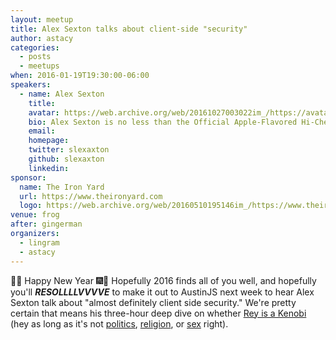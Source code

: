 ```yaml
---
layout: meetup
title: Alex Sexton talks about client-side "security"
author: astacy
categories:
  - posts
  - meetups
when: 2016-01-19T19:30:00-06:00
speakers:
  - name: Alex Sexton
    title:
    avatar: https://web.archive.org/web/20161027003022im_/https://avatars1.githubusercontent.com/u/96554?v=3&s=400
    bio: Alex Sexton is no less than the Official Apple-Flavored Hi-Chew Brand Ambassador. If he ever runs for office, this post was fake.
    email:
    homepage:
    twitter: slexaxton
    github: slexaxton
    linkedin:
sponsor:
  name: The Iron Yard
  url: https://www.theironyard.com
  logo: https://web.archive.org/web/20160510195146im_/https://www.theironyard.com/etc/designs/theironyard/icons/iron-yard-logo.svg
venue: frog
after: gingerman
organizers:
  - lingram
  - astacy
---
```


&#127881;&#127878; Happy New Year &#127878;&#127881; Hopefully 2016 finds all of you well, and hopefully you'll **_RESOLLLLVVVVE_** to make it out to AustinJS next week to hear Alex Sexton talk about "almost definitely client side security." We're pretty certain that means his three-hour deep dive on whether [Rey is a Kenobi](http://wil.to/_/whatno.gif) (hey as long as it's not [politics](https://twitter.com/slexaxton/status/419373720080105472), [religion](https://alexsexton.com/blog/2015/02/the-15-commandments-of-front-end-performance/), or [sex](https://twitter.com/SlexAxton/status/685163843564093440) right).
